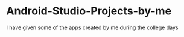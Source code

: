 # Android-Studio-Projects-by-me
I have given some of the apps created by me during the college days
